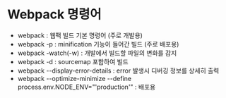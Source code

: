 # Webpack 명령어
- webpack : 웹팩 빌드 기본 명령어 (주로 개발용)
- webpack -p : minification 기능이 들어간 빌드 (주로 배포용)
- webpack -watch(-w) : 개발에서 빌드할 파일의 변화를 감지 
- webpack -d : sourcemap 포함하여 빌드 
- webpack --display-error-details : error 발생시 디버깅 정보를 상세히 출력 
- webpack --optimize-minimize --define process.env.NODE_ENV="'production'" : 배포용

